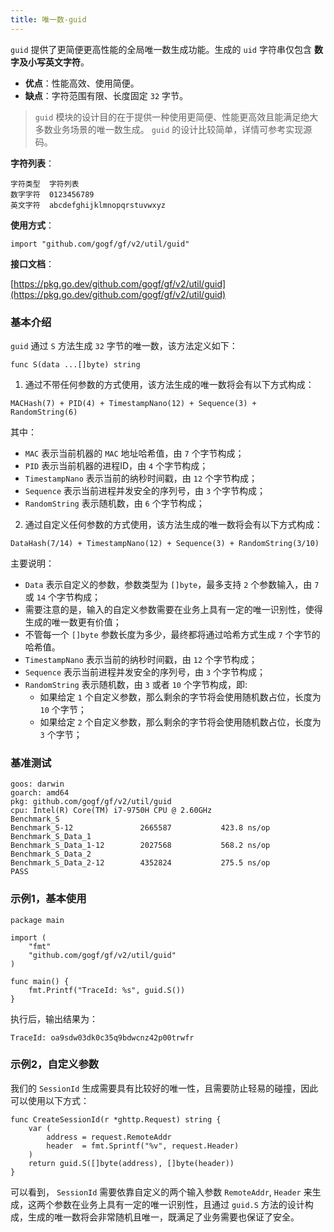 ```yaml
---
title: 唯一数-guid
---
```


`guid` 提供了更简便更高性能的全局唯一数生成功能。生成的 `uid` 字符串仅包含 **数字及小写英文字符**。

- **优点**：性能高效、使用简便。
- **缺点**：字符范围有限、长度固定 `32` 字节。

> `guid` 模块的设计目的在于提供一种使用更简便、性能更高效且能满足绝大多数业务场景的唯一数生成。 `guid` 的设计比较简单，详情可参考实现源码。

**字符列表**：

```
字符类型  字符列表
数字字符  0123456789
英文字符  abcdefghijklmnopqrstuvwxyz
```

**使用方式**：

```
import "github.com/gogf/gf/v2/util/guid"
```

**接口文档**：

[https://pkg.go.dev/github.com/gogf/gf/v2/util/guid](https://pkg.go.dev/github.com/gogf/gf/v2/util/guid)

### 基本介绍

`guid` 通过 `S` 方法生成 `32` 字节的唯一数，该方法定义如下：

```
func S(data ...[]byte) string
```

1. 通过不带任何参数的方式使用，该方法生成的唯一数将会有以下方式构成：

`MACHash(7) + PID(4) + TimestampNano(12) + Sequence(3) + RandomString(6)`

其中：

   - `MAC` 表示当前机器的 `MAC` 地址哈希值，由 `7` 个字节构成；
   - `PID` 表示当前机器的进程ID，由 `4` 个字节构成；
   - `TimestampNano` 表示当前的纳秒时间戳，由 `12` 个字节构成；
   - `Sequence` 表示当前进程并发安全的序列号，由 `3` 个字节构成；
   - `RandomString` 表示随机数，由 `6` 个字节构成；
2. 通过自定义任何参数的方式使用，该方法生成的唯一数将会有以下方式构成：

`DataHash(7/14) + TimestampNano(12) + Sequence(3) + RandomString(3/10)`

主要说明：

   - `Data` 表示自定义的参数，参数类型为 `[]byte`，最多支持 `2` 个参数输入，由 `7` 或 `14` 个字节构成；
   - 需要注意的是，输入的自定义参数需要在业务上具有一定的唯一识别性，使得生成的唯一数更有价值；
   - 不管每一个 `[]byte` 参数长度为多少，最终都将通过哈希方式生成 `7` 个字节的哈希值。
   - `TimestampNano` 表示当前的纳秒时间戳，由 `12` 个字节构成；
   - `Sequence` 表示当前进程并发安全的序列号，由 `3` 个字节构成；
   - `RandomString` 表示随机数，由 `3` 或者 `10` 个字节构成，即:
     - 如果给定 `1` 个自定义参数，那么剩余的字节将会使用随机数占位，长度为 `10` 个字节；
     - 如果给定 `2` 个自定义参数，那么剩余的字节将会使用随机数占位，长度为 `3` 个字节；

### 基准测试

```
goos: darwin
goarch: amd64
pkg: github.com/gogf/gf/v2/util/guid
cpu: Intel(R) Core(TM) i7-9750H CPU @ 2.60GHz
Benchmark_S
Benchmark_S-12           	 2665587	       423.8 ns/op
Benchmark_S_Data_1
Benchmark_S_Data_1-12    	 2027568	       568.2 ns/op
Benchmark_S_Data_2
Benchmark_S_Data_2-12    	 4352824	       275.5 ns/op
PASS
```

### 示例1，基本使用

```
package main

import (
	"fmt"
	"github.com/gogf/gf/v2/util/guid"
)

func main() {
	fmt.Printf("TraceId: %s", guid.S())
}
```

执行后，输出结果为：

```
TraceId: oa9sdw03dk0c35q9bdwcnz42p00trwfr
```

### 示例2，自定义参数

我们的 `SessionId` 生成需要具有比较好的唯一性，且需要防止轻易的碰撞，因此可以使用以下方式：

```
func CreateSessionId(r *ghttp.Request) string {
    var (
        address = request.RemoteAddr
        header  = fmt.Sprintf("%v", request.Header)
    )
    return guid.S([]byte(address), []byte(header))
}
```

可以看到， `SessionId` 需要依靠自定义的两个输入参数 `RemoteAddr`, `Header` 来生成，这两个参数在业务上具有一定的唯一识别性，且通过 `guid.S` 方法的设计构成，生成的唯一数将会非常随机且唯一，既满足了业务需要也保证了安全。